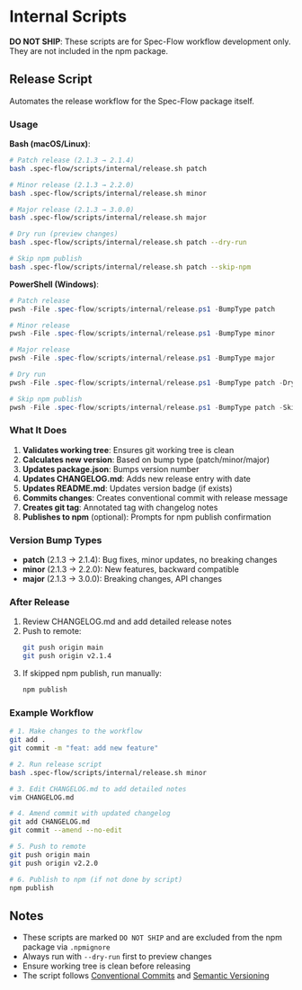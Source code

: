 # Internal Scripts

**DO NOT SHIP**: These scripts are for Spec-Flow workflow development only. They are not included in the npm package.

## Release Script

Automates the release workflow for the Spec-Flow package itself.

### Usage

**Bash (macOS/Linux)**:
```bash
# Patch release (2.1.3 → 2.1.4)
bash .spec-flow/scripts/internal/release.sh patch

# Minor release (2.1.3 → 2.2.0)
bash .spec-flow/scripts/internal/release.sh minor

# Major release (2.1.3 → 3.0.0)
bash .spec-flow/scripts/internal/release.sh major

# Dry run (preview changes)
bash .spec-flow/scripts/internal/release.sh patch --dry-run

# Skip npm publish
bash .spec-flow/scripts/internal/release.sh patch --skip-npm
```

**PowerShell (Windows)**:
```powershell
# Patch release
pwsh -File .spec-flow/scripts/internal/release.ps1 -BumpType patch

# Minor release
pwsh -File .spec-flow/scripts/internal/release.ps1 -BumpType minor

# Major release
pwsh -File .spec-flow/scripts/internal/release.ps1 -BumpType major

# Dry run
pwsh -File .spec-flow/scripts/internal/release.ps1 -BumpType patch -DryRun

# Skip npm publish
pwsh -File .spec-flow/scripts/internal/release.ps1 -BumpType patch -SkipNpm
```

### What It Does

1. **Validates working tree**: Ensures git working tree is clean
2. **Calculates new version**: Based on bump type (patch/minor/major)
3. **Updates package.json**: Bumps version number
4. **Updates CHANGELOG.md**: Adds new release entry with date
5. **Updates README.md**: Updates version badge (if exists)
6. **Commits changes**: Creates conventional commit with release message
7. **Creates git tag**: Annotated tag with changelog notes
8. **Publishes to npm** (optional): Prompts for npm publish confirmation

### Version Bump Types

- **patch** (2.1.3 → 2.1.4): Bug fixes, minor updates, no breaking changes
- **minor** (2.1.3 → 2.2.0): New features, backward compatible
- **major** (2.1.3 → 3.0.0): Breaking changes, API changes

### After Release

1. Review CHANGELOG.md and add detailed release notes
2. Push to remote:
   ```bash
   git push origin main
   git push origin v2.1.4
   ```
3. If skipped npm publish, run manually:
   ```bash
   npm publish
   ```

### Example Workflow

```bash
# 1. Make changes to the workflow
git add .
git commit -m "feat: add new feature"

# 2. Run release script
bash .spec-flow/scripts/internal/release.sh minor

# 3. Edit CHANGELOG.md to add detailed notes
vim CHANGELOG.md

# 4. Amend commit with updated changelog
git add CHANGELOG.md
git commit --amend --no-edit

# 5. Push to remote
git push origin main
git push origin v2.2.0

# 6. Publish to npm (if not done by script)
npm publish
```

## Notes

- These scripts are marked `DO NOT SHIP` and are excluded from the npm package via `.npmignore`
- Always run with `--dry-run` first to preview changes
- Ensure working tree is clean before releasing
- The script follows [Conventional Commits](https://www.conventionalcommits.org/) and [Semantic Versioning](https://semver.org/)
